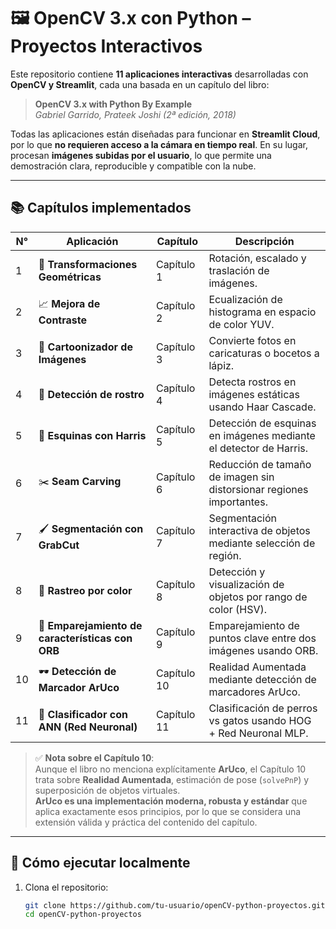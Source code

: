 # 🖼️ OpenCV 3.x con Python – Proyectos Interactivos

Este repositorio contiene **11 aplicaciones interactivas** desarrolladas con **OpenCV y Streamlit**, cada una basada en un capítulo del libro:

> **OpenCV 3.x with Python By Example**  
> *Gabriel Garrido, Prateek Joshi (2ª edición, 2018)*

Todas las aplicaciones están diseñadas para funcionar en **Streamlit Cloud**, por lo que **no requieren acceso a la cámara en tiempo real**. En su lugar, procesan **imágenes subidas por el usuario**, lo que permite una demostración clara, reproducible y compatible con la nube.

---

## 📚 Capítulos implementados

| N° | Aplicación | Capítulo | Descripción |
|----|------------|----------|-------------|
| 1 | 🔄 **Transformaciones Geométricas** | Capítulo 1 | Rotación, escalado y traslación de imágenes. |
| 2 | 📈 **Mejora de Contraste** | Capítulo 2 | Ecualización de histograma en espacio de color YUV. |
| 3 | 🎨 **Cartoonizador de Imágenes** | Capítulo 3 | Convierte fotos en caricaturas o bocetos a lápiz. |
| 4 | 👤 **Detección de rostro** | Capítulo 4 | Detecta rostros en imágenes estáticas usando Haar Cascade. |
| 5 | 📍 **Esquinas con Harris** | Capítulo 5 | Detección de esquinas en imágenes mediante el detector de Harris. |
| 6 | ✂️ **Seam Carving** | Capítulo 6 | Reducción de tamaño de imagen sin distorsionar regiones importantes. |
| 7 | 🖌️ **Segmentación con GrabCut** | Capítulo 7 | Segmentación interactiva de objetos mediante selección de región. |
| 8 | 🎯 **Rastreo por color** | Capítulo 8 | Detección y visualización de objetos por rango de color (HSV). |
| 9 | 🔗 **Emparejamiento de características con ORB** | Capítulo 9 | Emparejamiento de puntos clave entre dos imágenes usando ORB. |
| 10 | 🕶️ **Detección de Marcador ArUco** | Capítulo 10 | Realidad Aumentada mediante detección de marcadores ArUco. |
| 11 | 🧠 **Clasificador con ANN (Red Neuronal)** | Capítulo 11 | Clasificación de perros vs gatos usando HOG + Red Neuronal MLP. |

> ✅ **Nota sobre el Capítulo 10**:  
> Aunque el libro no menciona explícitamente **ArUco**, el Capítulo 10 trata sobre **Realidad Aumentada**, estimación de pose (`solvePnP`) y superposición de objetos virtuales.  
> **ArUco es una implementación moderna, robusta y estándar** que aplica exactamente esos principios, por lo que se considera una extensión válida y práctica del contenido del capítulo.

---

## 🚀 Cómo ejecutar localmente

1. Clona el repositorio:
   ```bash
   git clone https://github.com/tu-usuario/openCV-python-proyectos.git
   cd openCV-python-proyectos